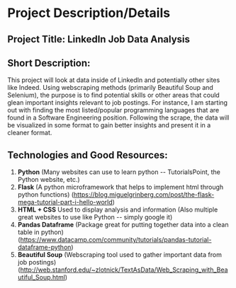 # Project Description/Details 

## Project Title: LinkedIn Job Data Analysis

## Short Description:

This project will look at data inside of LinkedIn and potentially other sites like Indeed. Using webscraping methods (primarily Beautiful Soup and Selenium), the purpose is to 
find potential skills or other areas that could glean important insights relevant to job postings. For instance, I am starting out with finding the most listed/popular 
programming languages that are found in a Software Engineering position. Following the scrape, the data will be visualized in some format to gain better insights and present it 
in a cleaner format. 

## Technologies and Good Resources: 
1. **Python** (Many websites can use to learn python -- TutorialsPoint, the Python website, etc.)
2. **Flask** (A python microframework that helps to implement html through python functions) (https://blog.miguelgrinberg.com/post/the-flask-mega-tutorial-part-i-hello-world)
3. **HTML + CSS** Used to display analysis and information (Also multiple great websites to use like Python -- simply google it)
4. **Pandas Dataframe** (Package great for putting together data into a clean table in python) (https://www.datacamp.com/community/tutorials/pandas-tutorial-dataframe-python)
5. **Beautiful Soup** (Webscraping tool used to gather important data from job postings) (http://web.stanford.edu/~zlotnick/TextAsData/Web_Scraping_with_Beautiful_Soup.html)

